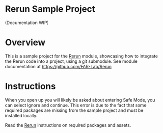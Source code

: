 # Rerun Sample Project
(Documentation WIP)

# Overview

This is a sample project for the [Rerun](https://github.com/FAR-Lab/Rerun) module, showcasing how to integrate the Rerun code into a project, using a git submodule.
See module documentation at https://github.com/FAR-Lab/Rerun

# Instructions

When you open up you will likely be asked about entering Safe Mode, you can select Ignore and continue. This error is due to the fact that some required packages are missing from the sample project and must be installed locally.

Read the [Rerun](https://github.com/FAR-Lab/Rerun) instructions on required packages and assets.


